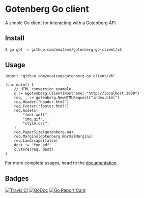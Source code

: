 # Gotenberg Go client

A simple Go client for interacting with a Gotenberg API.

## Install

```bash
$ go get -u github.com/meateam/gotenberg-go-client/v6
```

## Usage

```golang
import "github.com/meateam/gotenberg-go-client/v6"

func main() {
    // HTML conversion example.
    c := &gotenberg.Client{Hostname: "http://localhost:3000"}
    req, _ := gotenberg.NewHTMLRequest("index.html")
    req.Header("header.html")
    req.Footer("footer.html")
    req.Assets(
        "font.woff",
        "img.gif",
        "style.css",
    )
    req.PaperSize(gotenberg.A4)
    req.Margins(gotenberg.NormalMargins)
    req.Landscape(false)
    dest := "foo.pdf"
    c.Store(req, dest)
}
```

For more complete usages, head to the [documentation](https://thecodingmachine.github.io/gotenberg).


## Badges

[![Travis CI](https://travis-ci.org/thecodingmachine/gotenberg-go-client.svg?branch=master)](https://travis-ci.org/thecodingmachine/gotenberg-go-client)
[![GoDoc](https://godoc.org/github.com/thecodingmachine/gotenberg-go-client?status.svg)](https://godoc.org/github.com/thecodingmachine/gotenberg-go-client)
[![Go Report Card](https://goreportcard.com/badge/github.com/thecodingmachine/gotenberg-go-client)](https://goreportcard.com/report/thecodingmachine/gotenberg-go-client)